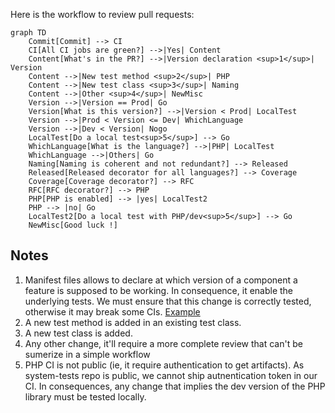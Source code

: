 Here is the workflow to review pull requests:

```mermaid
graph TD
    Commit[Commit] --> CI
    CI[All CI jobs are green?] -->|Yes| Content
    Content[What's in the PR?] -->|Version declaration <sup>1</sup>| Version
    Content -->|New test method <sup>2</sup>| PHP
    Content -->|New test class <sup>3</sup>| Naming
    Content -->|Other <sup>4</sup>| NewMisc
    Version -->|Version == Prod| Go
    Version[What is this version?] -->|Version < Prod| LocalTest
    Version -->|Prod < Version <= Dev| WhichLanguage
    Version -->|Dev < Version| Nogo
    LocalTest[Do a local test<sup>5</sup>] --> Go
    WhichLanguage[What is the language?] -->|PHP| LocalTest
    WhichLanguage -->|Others| Go
    Naming[Naming is coherent and not redundant?] --> Released
    Released[Released decorator for all languages?] --> Coverage
    Coverage[Coverage decorator?] --> RFC
    RFC[RFC decorator?] --> PHP
    PHP[PHP is enabled] --> |yes| LocalTest2
    PHP --> |no| Go
    LocalTest2[Do a local test with PHP/dev<sup>5</sup>] --> Go
    NewMisc[Good luck !]
```

## Notes

1. Manifest files allows to declare at which version of a component a feature is supposed to be working. In consequence, it enable the underlying tests. We must ensure that this change is correctly tested, otherwise it may break some CIs. [Example](https://github.com/DataDog/system-tests/commit/a1970be4ffb3176fa71135a2feb302311be88baa)
2. A new test method is added in an existing test class.
3. A new test class is added.
4. Any other change, it'll require a more complete review that can't be sumerize in a simple workflow
5. PHP CI is not public (ie, it require authentication to get artifacts). As system-tests repo is public, we cannot ship autnentication token in our CI. In consequences, any change that implies the dev version of the PHP library must be tested locally.